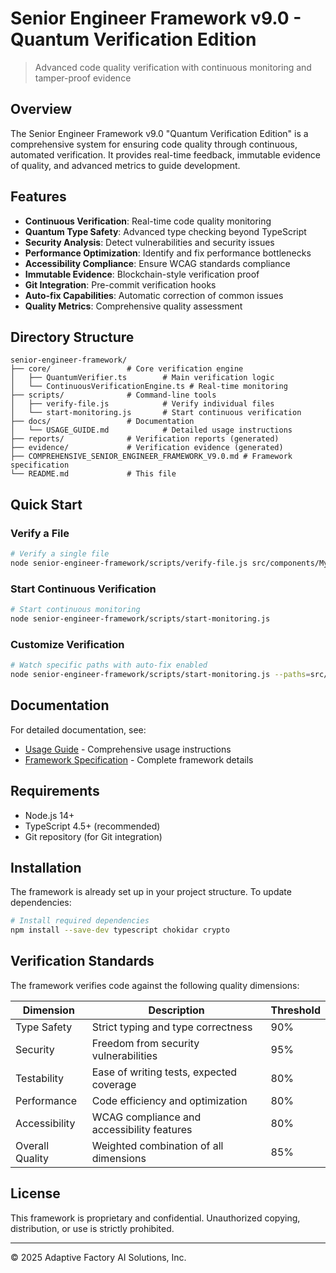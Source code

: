 # Senior Engineer Framework v9.0 - Quantum Verification Edition

> Advanced code quality verification with continuous monitoring and tamper-proof evidence

## Overview

The Senior Engineer Framework v9.0 "Quantum Verification Edition" is a comprehensive system for ensuring code quality through continuous, automated verification. It provides real-time feedback, immutable evidence of quality, and advanced metrics to guide development.

## Features

- **Continuous Verification**: Real-time code quality monitoring
- **Quantum Type Safety**: Advanced type checking beyond TypeScript
- **Security Analysis**: Detect vulnerabilities and security issues
- **Performance Optimization**: Identify and fix performance bottlenecks
- **Accessibility Compliance**: Ensure WCAG standards compliance
- **Immutable Evidence**: Blockchain-style verification proof
- **Git Integration**: Pre-commit verification hooks
- **Auto-fix Capabilities**: Automatic correction of common issues
- **Quality Metrics**: Comprehensive quality assessment

## Directory Structure

```
senior-engineer-framework/
├── core/                 # Core verification engine
│   ├── QuantumVerifier.ts        # Main verification logic
│   └── ContinuousVerificationEngine.ts # Real-time monitoring
├── scripts/              # Command-line tools
│   ├── verify-file.js            # Verify individual files
│   └── start-monitoring.js       # Start continuous verification
├── docs/                 # Documentation
│   └── USAGE_GUIDE.md            # Detailed usage instructions
├── reports/              # Verification reports (generated)
├── evidence/             # Verification evidence (generated)
├── COMPREHENSIVE_SENIOR_ENGINEER_FRAMEWORK_V9.0.md # Framework specification
└── README.md             # This file
```

## Quick Start

### Verify a File

```bash
# Verify a single file
node senior-engineer-framework/scripts/verify-file.js src/components/MyComponent.tsx
```

### Start Continuous Verification

```bash
# Start continuous monitoring
node senior-engineer-framework/scripts/start-monitoring.js
```

### Customize Verification

```bash
# Watch specific paths with auto-fix enabled
node senior-engineer-framework/scripts/start-monitoring.js --paths=src/features/**/*.ts --auto-fix
```

## Documentation

For detailed documentation, see:

- [Usage Guide](./docs/USAGE_GUIDE.md) - Comprehensive usage instructions
- [Framework Specification](./COMPREHENSIVE_SENIOR_ENGINEER_FRAMEWORK_V9.0.md) - Complete framework details

## Requirements

- Node.js 14+
- TypeScript 4.5+ (recommended)
- Git repository (for Git integration)

## Installation

The framework is already set up in your project structure. To update dependencies:

```bash
# Install required dependencies
npm install --save-dev typescript chokidar crypto
```

## Verification Standards

The framework verifies code against the following quality dimensions:

| Dimension | Description | Threshold |
|-----------|-------------|-----------|
| Type Safety | Strict typing and type correctness | 90% |
| Security | Freedom from security vulnerabilities | 95% |
| Testability | Ease of writing tests, expected coverage | 80% |
| Performance | Code efficiency and optimization | 80% |
| Accessibility | WCAG compliance and accessibility features | 80% |
| Overall Quality | Weighted combination of all dimensions | 85% |

## License

This framework is proprietary and confidential. Unauthorized copying, distribution, or use is strictly prohibited.

---

© 2025 Adaptive Factory AI Solutions, Inc.